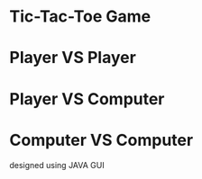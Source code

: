 # Tic-Tac-Toe Game

# Player VS Player
# Player VS Computer
# Computer VS Computer

designed using JAVA GUI
